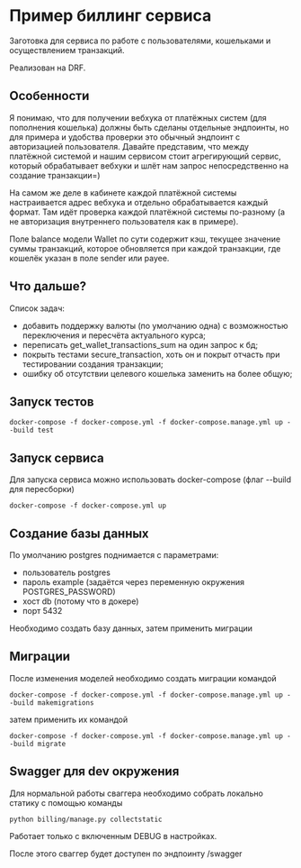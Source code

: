 # Пример биллинг сервиса

Заготовка для сервиса по работе с пользователями, кошельками и осуществлением транзакций.

Реализован на DRF.


## Особенности

Я понимаю, что для получении вебхука от платёжных систем (для пополнения кошелька)
должны быть сделаны отдельные эндпоинты,
но для примера и удобства проверки это обычный эндпоинт с авторизацией пользователя.
Давайте представим, что между платёжной системой и нашим сервисом стоит агрегирующий
сервис, который обрабатывает вебхуки и шлёт нам запрос непосредственно на создание транзакции=)

На самом же деле в кабинете каждой платёжной системы настраивается адрес вебхука 
и отдельно обрабатывается каждый формат.
Там идёт проверка каждой платёжной системы по-разному 
(а не авторизация внутреннего пользователя как в примере).

Поле balance модели Wallet по сути содержит кэш, текущее значение суммы транзакций,
которое обновляется при каждой транзакции, где кошелёк указан в поле sender или payee.


## Что дальше?

Список задач:
* добавить поддержку валюты (по умолчанию одна) с возможностью переключения и пересчёта актуального курса;
* переписать get_wallet_transactions_sum на один запрос к бд;
* покрыть тестами secure_transaction, хоть он и покрыт отчасть при тестировании создания транзакции;
* ошибку об отсутствии целевого кошелька заменить на более общую;


## Запуск тестов

```shell
docker-compose -f docker-compose.yml -f docker-compose.manage.yml up --build test
```

## Запуск сервиса

Для запуска сервиса можно использовать docker-compose (флаг --build для пересборки)

```shell
docker-compose -f docker-compose.yml up
```

## Создание базы данных

По умолчанию postgres поднимается с параметрами:
* пользователь postgres
* пароль example (задаётся через переменную окружения POSTGRES_PASSWORD)
* хост db (потому что в докере)
* порт 5432

Необходимо создать базу данных, затем применить миграции


## Миграции

После изменения моделей необходимо создать миграции командой

```shell
docker-compose -f docker-compose.yml -f docker-compose.manage.yml up --build makemigrations
```

затем применить их командой

```shell
docker-compose -f docker-compose.yml -f docker-compose.manage.yml up --build migrate
```


## Swagger для dev окружения

Для нормальной работы сваггера необходимо собрать локально статику с помощью команды

```shell
python billing/manage.py collectstatic
```

Работает только с включенным DEBUG в настройках.

После этого сваггер будет доступен по эндпоинту /swagger
